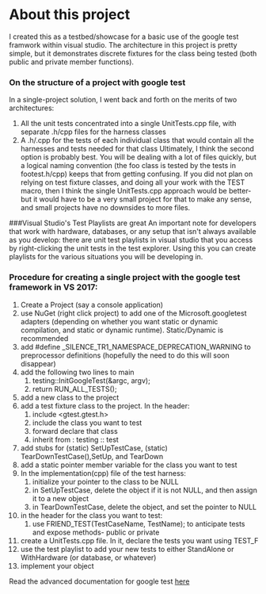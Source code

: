 # About this project
I created this as a testbed/showcase for a basic use of the google test framwork within visual studio.
The architecture in this project is pretty simple, but it demonstrates discrete fixtures for the class being tested (both public and private member functions).

### On the structure of a project with google test
In a single-project solution, I went back and forth on the merits of two architectures:
1. All the unit tests concentrated into a single UnitTests.cpp file, with separate .h/cpp files for the harness classes
2. A .h/.cpp for the tests of each individual class that would contain all the harnesses and tests needed for that class
Ultimately, I think the second option is probably best.  You will be dealing with a lot of files quickly, but a logical naming convention (the foo class is tested by the tests in footest.h/cpp) keeps that from getting confusing.  If you did not plan on relying on test fixture classes, and doing all your work with the TEST macro, then I think the single UnitTests.cpp approach would be better- but it would have to be a very small project for that to make any sense, and small projects have no downsides to more files.

###Visual Studio's Test Playlists are great
An important note for developers that work with hardware, databases, or any setup that isn't always available as you develop:  there are unit test playlists in visual studio that you access by right-clicking the unit tests in the test explorer.  Using this you can create playlists for the various situations you will be developing in.

### Procedure for creating a single project with the google test framework in VS 2017:
1. Create a Project (say a console application)
2. use NuGet (right click project) to add one of the Microsoft.googletest adapters (depending on whether you want static or dynamic compilation, and static or dynamic runtime).  Static/Dynamic is recommended
3. add #define _SILENCE_TR1_NAMESPACE_DEPRECATION_WARNING to preprocessor definitions (hopefully the need to do this will soon disappear)
4. add the following two lines to main
    1. testing::InitGoogleTest(&argc, argv);  
    2. return RUN_ALL_TESTS();  
5. add a new class to the project
6. add a test fixture class to the project.  In the header:
    1. include <gtest.gtest.h>  
    2. include the class you want to test  
    3. forward declare that class  
    4. inherit from : testing :: test  
5. add stubs for (static) SetUpTestCase, (static) TearDownTestCase(),SetUp, and TearDown
6. add a static pointer member variable for the class you want to test
7. In the implementation(cpp) file of the test harness:
    1. initialize your pointer to the class to be NULL  
    2. in SetUpTestCase, delete the object if it is not NULL, and then assign it to a new object  
    3. in TearDownTestCase, delete the object, and set the pointer to NULL  
8. in the header for the class you want to test:
    1. use FRIEND_TEST(TestCaseName, TestName); to anticipate tests and expose methods- public or private  
9. create a UnitTests.cpp file.  In it, declare the tests you want using TEST_F
10. use the test playlist to add your new tests to either StandAlone or WithHardware (or database, or whatever)
11. implement your object

Read the advanced documentation for google test [here](https://github.com/google/googletest/blob/master/googletest/docs/advanced.md)
